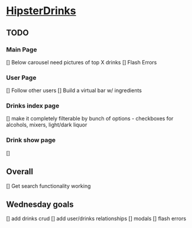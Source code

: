 # [HipsterDrinks](http://www.hipsterdrinks.com)

## TODO

### Main Page
[] Below carousel need pictures of top X drinks
[] Flash Errors

### User Page
[] Follow other users
[] Build a virtual bar w/ ingredients

### Drinks index page
[] make it completely filterable by bunch of options - checkboxes for alcohols, mixers, light/dark liquor

### Drink show page
[]

## Overall
[] Get search functionality working


## Wednesday goals
[] add drinks crud
[] add user/drinks relationships
[] modals
[] flash errors